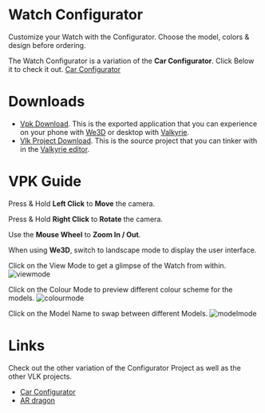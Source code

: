 # Watch Configurator 
Customize your Watch with the Configurator. Choose the model, colors & design before ordering. 

The Watch Configurator is a variation of the **Car Configurator**. Click Below it to check it out. 
[Car Configurator](VlkGuides/Car-Configurator) 

# Downloads

- [Vpk Download](https://cdn2.talansoft.com/ftp/samples/Tesla-Template-Version-1.vpk). This is the exported application that you can experience on your phone with [We3D](/vlk/downloads#we3d) or desktop with [Valkyrie](/vlk/downloads#vlk).
- [Vlk Project Download](https://cdn2.talansoft.com/ftp/samples/Tesla-Template-Version-1.zip). This is the source project that you can tinker with in the [Valkyrie editor](/vlk/downloads#vlk).

# VPK Guide

Press & Hold **Left Click** to **Move** the camera.

Press & Hold **Right Click** to **Rotate** the camera.

Use the **Mouse Wheel** to **Zoom In / Out**.

When using **We3D**, switch to landscape mode to display the user interface.

Click on the View Mode to get a glimpse of the Watch from within.
![viewmode](https://cdn2.talansoft.com/ftp/img/watch_configurator/videomode_gif.gif)

Click on the Colour Mode to preview different colour scheme for the models.
![colourmode](https://cdn2.talansoft.com/ftp/img/watch_configurator/colourmode_gif.gif)

Click on the Model Name to swap between different Models. 
![modelmode](https://cdn2.talansoft.com/ftp/img/watch_configurator/modelmode_gif.gif)

# Links
Check out the other variation of the Configurator Project as well as the other VLK projects.
- [Car Configurator](VlkGuides/Car-Configurator)
- [AR dragon](./ar-dragon)
 